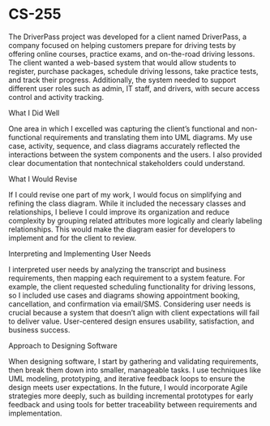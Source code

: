# CS-255
The DriverPass project was developed for a client named DriverPass, a company focused on helping customers prepare for driving tests by offering online courses, practice exams, and on-the-road driving lessons. The client wanted a web-based system that would allow students to register, purchase packages, schedule driving lessons, take practice tests, and track their progress. Additionally, the system needed to support different user roles such as admin, IT staff, and drivers, with secure access control and activity tracking.

What I Did Well

One area in which I excelled was capturing the client’s functional and non-functional requirements and translating them into UML diagrams. My use case, activity, sequence, and class diagrams accurately reflected the interactions between the system components and the users. I also provided clear documentation that nontechnical stakeholders could understand.

What I Would Revise

If I could revise one part of my work, I would focus on simplifying and refining the class diagram. While it included the necessary classes and relationships, I believe I could improve its organization and reduce complexity by grouping related attributes more logically and clearly labeling relationships. This would make the diagram easier for developers to implement and for the client to review.

Interpreting and Implementing User Needs

I interpreted user needs by analyzing the transcript and business requirements, then mapping each requirement to a system feature. For example, the client requested scheduling functionality for driving lessons, so I included use cases and diagrams showing appointment booking, cancellation, and confirmation via email/SMS. Considering user needs is crucial because a system that doesn’t align with client expectations will fail to deliver value. User-centered design ensures usability, satisfaction, and business success.

Approach to Designing Software

When designing software, I start by gathering and validating requirements, then break them down into smaller, manageable tasks. I use techniques like UML modeling, prototyping, and iterative feedback loops to ensure the design meets user expectations. In the future, I would incorporate Agile strategies more deeply, such as building incremental prototypes for early feedback and using tools for better traceability between requirements and implementation.
